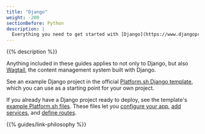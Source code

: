 ```yaml
---
title: "Django"
weight: -200
sectionBefore: Python
description: |
  Everything you need to get started with [Django](https://www.djangoproject.com/), a Python framework for web development, on Platform.sh.
---
```


{{% description %}}

Anything included in these guides applies to not only to Django, but also [Wagtail](https://wagtail.org/), the content management system built with Django.

See an example Django project in the official [Platform.sh Django template](https://github.com/platformsh-templates/django4), which you can use as a starting point for your own project.

If you already have a Django project ready to deploy,
see the template's [example Platform.sh files](https://github.com/platformsh-templates/django4/tree/master/.platform).
These files let you [configure your app](../../create-apps/_index.md),
[add services](../../add-services/_index.md), and [define routes](../../define-routes/_index.md).

{{% guides/link-philosophy %}}
